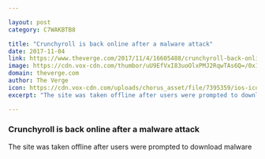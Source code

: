 ```yaml
---

layout: post
category: C7WAKBTB8

title: "Crunchyroll is back online after a malware attack"
date: 2017-11-04
link: https://www.theverge.com/2017/11/4/16605488/crunchyroll-back-online-malware-attack-cybersecurity-anime
image: https://cdn.vox-cdn.com/thumbor/uU9EfVxI83uoOlxPMJ2RqwTAs6Q=/0x141:599x455/fit-in/1200x630/cdn.vox-cdn.com/uploads/chorus_asset/file/9607681/23131710_10155447451834340_886149851047800518_n.jpg
domain: theverge.com
author: The Verge
icon: https://cdn.vox-cdn.com/uploads/chorus_asset/file/7395359/ios-icon.0.png
excerpt: "The site was taken offline after users were prompted to download malware"

---
```


### Crunchyroll is back online after a malware attack

The site was taken offline after users were prompted to download malware
